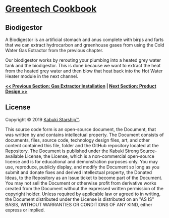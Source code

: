 # [Greentech Cookbook](../readme.md)

## Biodigestor

A Biodigestor is an artificial stomach and anus complete with birps and farts that we can extract hydrocarbon and greenhouse gases from using the Cold Water Gas Extractor from the previous chapter.

Our biodigestor works by rerouting your plumbing into a heated grey water tank and the biodigestor. This is done because we want to extract the heat from the heated grey water and then blow that heat back into the Hot Water Heater module in the next channel.

**[<< Previous Section: Gas Extractor Installation](../gas_extractor/installation) | [Next Section: Product Design >>](product_design.md)**

## License

Copyright © 2019 [Kabuki Starship™](kabukistarship.com).

This source code form is an open-source document, the Document, that was written by and contains intellectual property. The Document consists of documents, files, source code, technology design files, art, and other content contained this file, folder and the GitHub repository located at the Repository. The Document is published under the Kabuki Strong Source-available License, the License, which is a non-commercial open-source license and is for educational and demonstration purposes only. You may use, reproduce, publicly display, and modify the Document so long as you submit and donate fixes and derived intellectual property, the Donated Ideas, to the Repository as an Issue ticket to become part of the Document. You may not sell the Document or otherwise profit from derivative works created from the Document without the expressed written permission of the copyright holder. Unless required by applicable law or agreed to in writing, the Document distributed under the License is distributed on an "AS IS" BASIS, WITHOUT WARRANTIES OR CONDITIONS OF ANY KIND, either express or implied.
